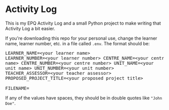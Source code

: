 # Activity Log

This is my EPQ Activity Log and a small Python project to make writing that Activity Log a bit easier.

If you're downloading this repo for your personal use, change the learner name, learner number, etc. in a file called `.env`. The format should be: <pre>LEARNER_NAME=&lt;your learner name&gt;
LEARNER_NUMBER=&lt;your learner number&gt;
CENTRE_NAME=&lt;your centre name&gt;
CENTRE_NUMBER=&lt;your centre number&gt;
UNIT_NAME=&lt;your unit name&gt;
UNIT_NUMBER=&lt;your unit number&gt;
TEACHER_ASSESSOR=&lt;your teacher assessor&gt;
PROPOSED_PROJECT_TITLE=&lt;your proposed project title&gt;
<br>FILENAME=</pre>

If any of the values have spaces, they should be in double quotes like `"John Doe"`.
